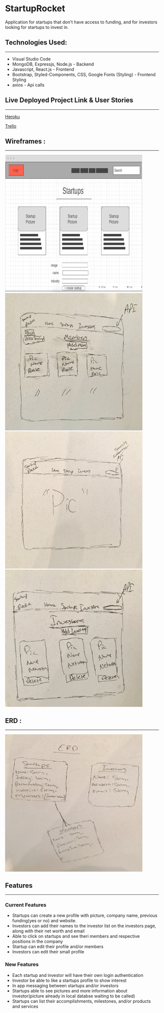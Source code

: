 # StartupRocket 

Application for startups that don't have access to funding, and for investors looking for startups to invest in. 


## Technologies Used:
____
* Visual Studio Code
* MongoDB, Expressjs, Node.js - Backend
* Javascript, React.js - Frontend
* Bootstrap, Styled-Components, CSS, Google Fonts (Styling) - Frontend Styling
* axios - Api calls


## Live Deployed Project Link & User Stories
___
[Heroku](https://startup-rocket.herokuapp.com/)

[Trello](https://trello.com/b/pfS9qd7v/startuprocket)


## Wireframes :
____

<img src='pics/startup.png' alt='home' height=450 width=450/>

<img src='pics/Pic2.jpeg' alt='home' height=450 width=450/>

<img src='pics/pic3.jpeg' alt='home' height=450 width=450/>

<img src='pics/pic4.jpeg' alt='home' height=450 width=450/>


## ERD :
___

<img src='pics/pic5.jpeg' alt='home' height=450 width=450/>


## Features
___

### Current Features

* Startups can create a new profile with picture, company name, previous funding(yes or no) and website. 
* Investors can add their names to the investor list on the investors page, along with their net worth and email
* Able to click on startups and see theri members and respective positions in the company
* Startup can edit their profile and/or members
* Investors can edit their small profile

### New Features

* Each startup and investor will have their own login authentication
* Investor be able to like a startups profile to show interest
* In app messaging between startups and/or investors
* Startups able to see pictures and more information about investor(picture already in local databse waiting to be called)
* Startups can list their accomplishments, milestones, and/or products and services
